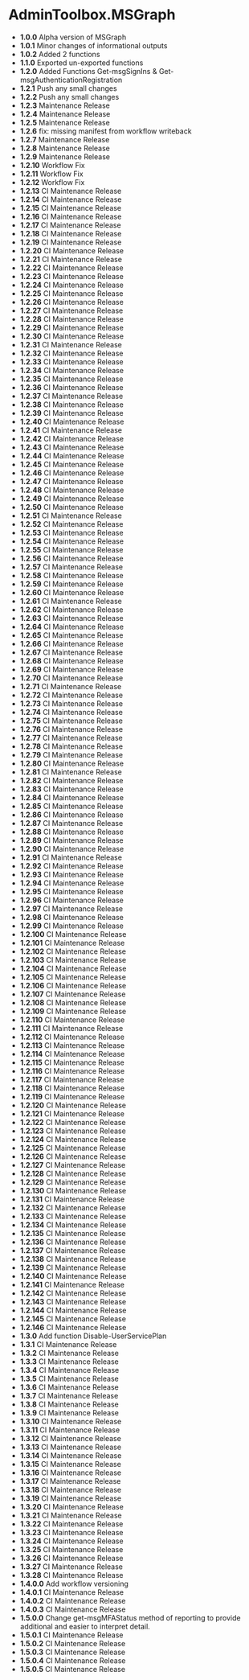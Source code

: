# **AdminToolbox.MSGraph**

* **1.0.0** Alpha version of MSGraph
* **1.0.1** Minor changes of informational outputs
* **1.0.2** Added 2 functions
* **1.1.0** Exported un-exported functions
* **1.2.0** Added Functions Get-msgSignIns & Get-msgAuthenticationRegistration
* **1.2.1** Push any small changes
* **1.2.2** Push any small changes
* **1.2.3** Maintenance Release
* **1.2.4** Maintenance Release
* **1.2.5** Maintenance Release
* **1.2.6** fix: missing manifest from workflow writeback
* **1.2.7** Maintenance Release
* **1.2.8** Maintenance Release
* **1.2.9** Maintenance Release
* **1.2.10** Workflow Fix
* **1.2.11** Workflow Fix
* **1.2.12** Workflow Fix
* **1.2.13** CI Maintenance Release
* **1.2.14** CI Maintenance Release
* **1.2.15** CI Maintenance Release
* **1.2.16** CI Maintenance Release
* **1.2.17** CI Maintenance Release
* **1.2.18** CI Maintenance Release
* **1.2.19** CI Maintenance Release
* **1.2.20** CI Maintenance Release
* **1.2.21** CI Maintenance Release
* **1.2.22** CI Maintenance Release
* **1.2.23** CI Maintenance Release
* **1.2.24** CI Maintenance Release
* **1.2.25** CI Maintenance Release
* **1.2.26** CI Maintenance Release
* **1.2.27** CI Maintenance Release
* **1.2.28** CI Maintenance Release
* **1.2.29** CI Maintenance Release
* **1.2.30** CI Maintenance Release
* **1.2.31** CI Maintenance Release
* **1.2.32** CI Maintenance Release
* **1.2.33** CI Maintenance Release
* **1.2.34** CI Maintenance Release
* **1.2.35** CI Maintenance Release
* **1.2.36** CI Maintenance Release
* **1.2.37** CI Maintenance Release
* **1.2.38** CI Maintenance Release
* **1.2.39** CI Maintenance Release
* **1.2.40** CI Maintenance Release
* **1.2.41** CI Maintenance Release
* **1.2.42** CI Maintenance Release
* **1.2.43** CI Maintenance Release
* **1.2.44** CI Maintenance Release
* **1.2.45** CI Maintenance Release
* **1.2.46** CI Maintenance Release
* **1.2.47** CI Maintenance Release
* **1.2.48** CI Maintenance Release
* **1.2.49** CI Maintenance Release
* **1.2.50** CI Maintenance Release
* **1.2.51** CI Maintenance Release
* **1.2.52** CI Maintenance Release
* **1.2.53** CI Maintenance Release
* **1.2.54** CI Maintenance Release
* **1.2.55** CI Maintenance Release
* **1.2.56** CI Maintenance Release
* **1.2.57** CI Maintenance Release
* **1.2.58** CI Maintenance Release
* **1.2.59** CI Maintenance Release
* **1.2.60** CI Maintenance Release
* **1.2.61** CI Maintenance Release
* **1.2.62** CI Maintenance Release
* **1.2.63** CI Maintenance Release
* **1.2.64** CI Maintenance Release
* **1.2.65** CI Maintenance Release
* **1.2.66** CI Maintenance Release
* **1.2.67** CI Maintenance Release
* **1.2.68** CI Maintenance Release
* **1.2.69** CI Maintenance Release
* **1.2.70** CI Maintenance Release
* **1.2.71** CI Maintenance Release
* **1.2.72** CI Maintenance Release
* **1.2.73** CI Maintenance Release
* **1.2.74** CI Maintenance Release
* **1.2.75** CI Maintenance Release
* **1.2.76** CI Maintenance Release
* **1.2.77** CI Maintenance Release
* **1.2.78** CI Maintenance Release
* **1.2.79** CI Maintenance Release
* **1.2.80** CI Maintenance Release
* **1.2.81** CI Maintenance Release
* **1.2.82** CI Maintenance Release
* **1.2.83** CI Maintenance Release
* **1.2.84** CI Maintenance Release
* **1.2.85** CI Maintenance Release
* **1.2.86** CI Maintenance Release
* **1.2.87** CI Maintenance Release
* **1.2.88** CI Maintenance Release
* **1.2.89** CI Maintenance Release
* **1.2.90** CI Maintenance Release
* **1.2.91** CI Maintenance Release
* **1.2.92** CI Maintenance Release
* **1.2.93** CI Maintenance Release
* **1.2.94** CI Maintenance Release
* **1.2.95** CI Maintenance Release
* **1.2.96** CI Maintenance Release
* **1.2.97** CI Maintenance Release
* **1.2.98** CI Maintenance Release
* **1.2.99** CI Maintenance Release
* **1.2.100** CI Maintenance Release
* **1.2.101** CI Maintenance Release
* **1.2.102** CI Maintenance Release
* **1.2.103** CI Maintenance Release
* **1.2.104** CI Maintenance Release
* **1.2.105** CI Maintenance Release
* **1.2.106** CI Maintenance Release
* **1.2.107** CI Maintenance Release
* **1.2.108** CI Maintenance Release
* **1.2.109** CI Maintenance Release
* **1.2.110** CI Maintenance Release
* **1.2.111** CI Maintenance Release
* **1.2.112** CI Maintenance Release
* **1.2.113** CI Maintenance Release
* **1.2.114** CI Maintenance Release
* **1.2.115** CI Maintenance Release
* **1.2.116** CI Maintenance Release
* **1.2.117** CI Maintenance Release
* **1.2.118** CI Maintenance Release
* **1.2.119** CI Maintenance Release
* **1.2.120** CI Maintenance Release
* **1.2.121** CI Maintenance Release
* **1.2.122** CI Maintenance Release
* **1.2.123** CI Maintenance Release
* **1.2.124** CI Maintenance Release
* **1.2.125** CI Maintenance Release
* **1.2.126** CI Maintenance Release
* **1.2.127** CI Maintenance Release
* **1.2.128** CI Maintenance Release
* **1.2.129** CI Maintenance Release
* **1.2.130** CI Maintenance Release
* **1.2.131** CI Maintenance Release
* **1.2.132** CI Maintenance Release
* **1.2.133** CI Maintenance Release
* **1.2.134** CI Maintenance Release
* **1.2.135** CI Maintenance Release
* **1.2.136** CI Maintenance Release
* **1.2.137** CI Maintenance Release
* **1.2.138** CI Maintenance Release
* **1.2.139** CI Maintenance Release
* **1.2.140** CI Maintenance Release
* **1.2.141** CI Maintenance Release
* **1.2.142** CI Maintenance Release
* **1.2.143** CI Maintenance Release
* **1.2.144** CI Maintenance Release
* **1.2.145** CI Maintenance Release
* **1.2.146** CI Maintenance Release
* **1.3.0** Add function Disable-UserServicePlan
* **1.3.1** CI Maintenance Release
* **1.3.2** CI Maintenance Release
* **1.3.3** CI Maintenance Release
* **1.3.4** CI Maintenance Release
* **1.3.5** CI Maintenance Release
* **1.3.6** CI Maintenance Release
* **1.3.7** CI Maintenance Release
* **1.3.8** CI Maintenance Release
* **1.3.9** CI Maintenance Release
* **1.3.10** CI Maintenance Release
* **1.3.11** CI Maintenance Release
* **1.3.12** CI Maintenance Release
* **1.3.13** CI Maintenance Release
* **1.3.14** CI Maintenance Release
* **1.3.15** CI Maintenance Release
* **1.3.16** CI Maintenance Release
* **1.3.17** CI Maintenance Release
* **1.3.18** CI Maintenance Release
* **1.3.19** CI Maintenance Release
* **1.3.20** CI Maintenance Release
* **1.3.21** CI Maintenance Release
* **1.3.22** CI Maintenance Release
* **1.3.23** CI Maintenance Release
* **1.3.24** CI Maintenance Release
* **1.3.25** CI Maintenance Release
* **1.3.26** CI Maintenance Release
* **1.3.27** CI Maintenance Release
* **1.3.28** CI Maintenance Release
* **1.4.0.0** Add workflow versioning
* **1.4.0.1** CI Maintenance Release
* **1.4.0.2** CI Maintenance Release
* **1.4.0.3** CI Maintenance Release
* **1.5.0.0** Change get-msgMFAStatus method of reporting to provide additional and easier to interpret detail.
* **1.5.0.1** CI Maintenance Release
* **1.5.0.2** CI Maintenance Release
* **1.5.0.3** CI Maintenance Release
* **1.5.0.4** CI Maintenance Release
* **1.5.0.5** CI Maintenance Release